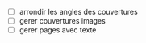 
- [ ] arrondir les angles des couvertures
- [ ] gerer couvertures images
- [ ] gerer pages avec texte